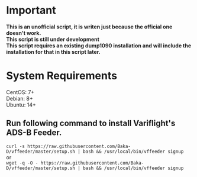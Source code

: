# Important

**This is an unofficial script, it is writen just because the official one doesn't work.**\
**This script is still under development**\
**This script requires an existing dump1090 installation and will include the installation for that in this script later.**

# System Requirements
CentOS: 7+\
Debian: 8+\
Ubuntu: 14+

## Run following command to install Variflight's ADS-B Feeder.
`curl -s https://raw.githubusercontent.com/Baka-D/vffeeder/master/setup.sh | bash && /usr/local/bin/vffeeder signup`\
or\
`wget -q -O - https://raw.githubusercontent.com/Baka-D/vffeeder/master/setup.sh | bash && /usr/local/bin/vffeeder signup`